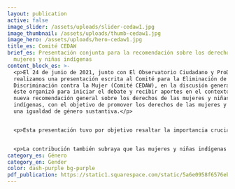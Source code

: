 ```yaml
---
layout: publication
active: false
image_slider: /assets/uploads/slider-cedaw1.jpg
image_thumbnail: /assets/uploads/thumb-cedaw1.jpg
image_hero: /assets/uploads/hero-cedaw1.jpg
title_es: Comité CEDAW
brief_es: Presentación conjunta para la recomendación sobre los derechos de las
  mujeres y niñas indígenas
content_block_es: >-
  <p>El 24 de junio de 2021, junto con El Observatorio Ciudadano y ProDESC,
  realizamos una presentación escrita al Comité para la Eliminación de la
  Discriminación contra la Mujer (Comité CEDAW), en la discusión general que
  éste organizó para iniciar el debate y recibir aportes en el contexto de una
  nueva recomendación general sobre los derechos de las mujeres y niñas
  indígenas, con el objetivo de promover los derechos de las mujeres y lograr
  una igualdad de género sustantiva.</p>


  <p>Esta presentación tuvo por objetivo resaltar la importancia crucial de la participación efectiva, la consulta y el consentimiento de las mujeres y niñas indígenas en las medidas y estrategias de mitigación del cambio climático. Asimismo, el informe destaca los efectos desproporcionados que no conducir estos procesos tiene sobre los derechos garantizados por la CEDAW a niñas y mujeres indígenas.</p>


  <p>La contribución también subraya que las mujeres y niñas indígenas son agentes claves del cambio social, particularmente por sus conocimientos ancestrales y su experiencia en la gestión de los recursos energéticos en sus hogares y comunidades. Por lo tanto, sus puntos de vista y perspectivas son esenciales para transformar la base de las desigualdades existentes y combatir las prácticas extractivas y otras prácticas nocivas en la producción, distribución y uso de energías renovables.</p>
category_es: Género
category_en: Gender
color: dash-purple bg-purple
pdf_publication: https://static1.squarespace.com/static/5a6e0958f6576ebde0e78c18/t/60defcb107177c47cc95ecb4/1625226417728/2021-06-written-submission-CEDAW-indigenous-women-and-girls.pdf
---
```

